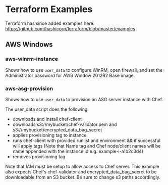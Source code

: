 # Terraform Examples

Terraform has since added examples here: https://github.com/hashicorp/terraform/blob/master/examples.

## AWS Windows

### aws-winrm-instance

Shows how to use `user_data` to configure WinRM, open firewall, and set the Administrator 
password for AWS Window 2012R2 Base image.

### aws-asg-provision

Shows how to use `user_data` to provision an ASG server instance with Chef. 
 
The user_data script does the following:
- downloads and install chef-client
- downloads s3://mybucket/chef-validator.pem and s3://mybucket/encrypted_data_bag_secret
- applies provisioning tag to instance
- runs chef-client with provided runlist and environment && if successful will apply tags 
  (Note that Name tag and Chef node/client names will be name appended with the instance id e.g. example-i-a1b2c3d4)
- removes provisioning tag
  
Note that IAM must be setup to allow access to Chef server.  This example also expects Chef's chef-validator and 
encrypted_data_bag_secret to be downloadable from an S3 bucket.  Be sure to change s3 paths accordingly. 
